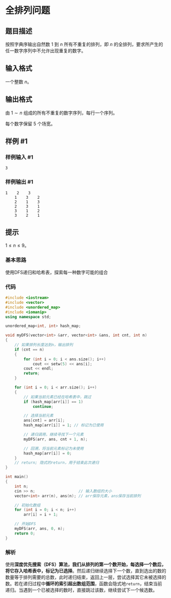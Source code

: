 # 全排列问题

## 题目描述

按照字典序输出自然数 $1$ 到 $n$ 所有不重复的排列，即 $n$ 的全排列，要求所产生的任一数字序列中不允许出现重复的数字。

## 输入格式

一个整数 $n$。

## 输出格式

由 $1 \sim n$ 组成的所有不重复的数字序列，每行一个序列。

每个数字保留 $5$ 个场宽。

## 样例 #1

### 样例输入 #1

```
3
```

### 样例输出 #1

```
1    2    3
    1    3    2
    2    1    3
    2    3    1
    3    1    2
    3    2    1
```

## 提示

$1 \leq n \leq 9$。

### 基本思路

使用DFS递归和哈希表，探索每一种数字可能的组合

### 代码

```cpp
#include <iostream>
#include <vector>
#include <unordered_map>
#include <iomanip>
using namespace std;

unordered_map<int, int> hash_map;

void myDFS(vector<int> &arr, vector<int> &ans, int cnt, int n)
{
    // 如果排列长度达到n，输出排列
    if (cnt == n)
    {
        for (int i = 0; i < ans.size(); i++)
            cout << setw(5) << ans[i];
        cout << endl;
        return;
    }

    for (int i = 0; i < arr.size(); i++)
    {
        // 如果当前元素已经在哈希表中，跳过
        if (hash_map[arr[i]] == 1)
            continue;

        // 选择当前元素
        ans[cnt] = arr[i];
        hash_map[arr[i]] = 1; // 标记为已使用

        // 递归调用，继续寻找下一个元素
        myDFS(arr, ans, cnt + 1, n);

        // 回溯，将当前元素标记为未使用
        hash_map[arr[i]] = 0;
    }
    // return; 隐式的return，用于结束此次递归
}

int main()
{
    int n;
    cin >> n;                   // 输入数组的大小
    vector<int> arr(n), ans(n); // arr保存元素，ans保存当前排列

    // 初始化数组
    for (int i = 0; i < n; i++)
        arr[i] = i + 1;

    // 开始DFS
    myDFS(arr, ans, 0, n);
    return 0;
}
```

### 解析

使用**深度优先搜索（DFS）**算法，我们从排列的第一个数开始，每选择一个数后，将它存入哈希表中，标记为**已选择**。然后递归继续选择下一个数，直到选出的数的数量等于排列需要的总数，此时递归结束，返回上一层，尝试选择其它未被选择的数。若在递归过程中**循环的索引超出数组范围**，函数会隐式地`return`，结束当前递归。当遇到一个已被选择的数时，直接跳过该数，继续尝试下一个候选数。
